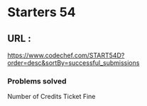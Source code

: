 # Starters 54
## URL : 
https://www.codechef.com/START54D?order=desc&sortBy=successful_submissions

### Problems solved
Number of Credits
Ticket Fine